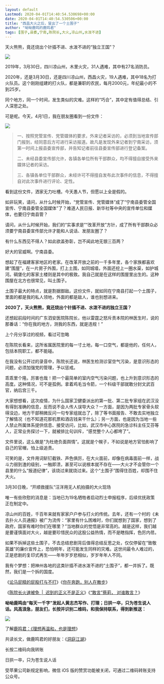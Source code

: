```yaml
---
layout: default
Lastmod: 2020-04-01T14:40:54.530698+00:00
date: 2020-04-01T14:40:54.530506+00:00
title: "西昌大火之后，冒出了一个土围子"
author: "呦呦鹿鸣的鹿鸣君"
tags: [围子,县委,宁南,陈院长,大火,凉山州,水泼不进]
---
```


天火熊熊，竟还烧出个针插不进、水泼不进的“独立王国”？

![](https://images.weserv.nl/?url=https%3A//mmbiz.qpic.cn/mmbiz_jpg/8BnyXm6lH47vnP8icrlbLIUyeuXyasT4lG2CMYPIwyL1lyjiaNv0Eywyq9aicT3Lq4XeAzXm3TcPqhV3rAQPiczM1w/640%3Fwx_fmt%3Djpeg)

2019年，3月30日，四川凉山州，木里火灾，31人遇难，其中有27名消防员。

2020年，还是3月30日，还是四川凉山州，西昌火灾，19人遇难，其中18名为打火队员。这个刚刚组建的打火队，都是兼职的农民，每月2000元，年纪最小的不到25岁。

同个地方，同一个时间，发生类似的灾难。这样的“巧合”，其中定有值得总结、引人深思之处。

可是呢。今天，4月1日，我在朋友圈看到一份文件：

![](https://images.weserv.nl/?url=https%3A//mmbiz.qpic.cn/mmbiz_jpg/8BnyXm6lH47vnP8icrlbLIUyeuXyasT4lQjWq4ceEZS4Wia6p1EP2IUpeVTPFTCQ3ibnzGbSeL3geqb19CmSzcTwQ/640%3Fwx_fmt%3Djpeg)

> 一、按照党管宣传、党管媒体的要求，外来记者采访的，必须到当地宣传部门报到，经同意后方可进行采访报道。故凡是发现外来记者到宁南采访，须第一时间上报县委宣传部，并告知记者前往县委宣传部进行登记备案。
> 
> 二、未经县委宣传部允许，各镇各单位所有干部群众，均不得擅自接受外来媒体记者的采访。
> 
> 三、各镇各单位干部群众，未经许可不得擅自发布此次事件的信息，不得擅自对此次事件进行评论、定性。

看到这份文件，洒家无力吐槽。今天愚人节，但愿以上全是假的。  

如非玩笑，请问，从什么时候开始，“党管宣传、党管媒体”成了“宁南县委管全国宣传、宁南县委管全国媒体”了？难道人民日报、新华社等中央的宣传单位和媒体，也要归宁南县管？

请问，从什么时候开始，我们的“实事求是”“改革开放”方针，成了所有干部群众必须要宁南县委宣传部允许才能和人说话、发朋友圈了？

有什么东西见不得人？如此欲盖弥彰，岂不闻此地无银三百两？

好大的官威啊。宁南县委。

想起了在福建客家地区的老家。在改革开放之前的一千多年里，各个家族都喜欢建“围屋”，在一片房子外围，打上土围，如同城墙，外面还挖上一圈水渠，如护城河。碉堡化的客家土楼则是其中的极致。我自己就是在这样的围屋里出生的。这种围屋在北方也很常见，叫土围子。

土围子最大的特点，就是割据御敌。这份文件，就如同在宁南县打起一个土围子，里面的都是我的私人领地，外面的都是敌人，谁也别想进来。

**2020了，天火熊熊，竟还烧出个针插不进、水泼不进的独立王国？**

还想起前段时间的广东泗安医院陈院长，他以雷霆之怒斥责本院的林医生时，说的那番话：“你在我的地方，测我的东西，就是违规！”

上个月分享过的视频，看过可忽略  

在陈院长看来，这所省属医院里的每一寸土地，每一口空气，都是他的，任何人，包括本院职工，都不能碰。

在我没有公开过的录音中，陈院长还说，林医生检测诊室空气污染，是意识形态的问题，必须加强党的管理，予以惩戒。

乖乖里个隆。厉害也哉！把一个最简单的室内空气污染问题，也上升到意识形态的高度。这种情况，可不是孤例。拿着鸡毛当令箭，一个科级干部就敢分封文武百官，纳后宫三千。

大家想想看，这次疫情，为什么国家卫健委派出的第一批、第二批专家组在武汉没有得到准确的信息，反而说不会人传人误导大众？一方面，是因为两批专家骨头软得没边，地方干部稍微反问一句专家组就怂了，除了等书面报告、不敢去实地独立了解情况（也不知道花那机票和酒店钱来干什么）；另一方面，也是因为当地一些人禁止所属体系提供信息、接受访问，比如，武汉市中心医院的急诊科主任艾芬等人，正常业务探讨一下，就被排比句训斥，“感觉整个人心都垮了”。

文件里说，这么做是“为杜绝负面舆情”。这就是个幌子，不如说是地方官怕影响了自己的官帽，怕上级追责。

可笑的是，文件用词斩钉截铁、声色俱厉，在大火面前，却像在病毒面前一样，战斗力弱到渣的级别，一触即溃，甚至可以说根本就不存在——大火才不会管你一个县里的什么“报道纪律”，该烧过来就烧过来。这个“土围子”围得住百姓，却围不住大火。

3月30日晚，“开顺救援队”汪洋用无人机拍摄的大火现场

唯一有些欣慰的消息是：当地已为19名牺牲者启动烈士申报程序，后续优抚政策正在制定中。

凉山州的百姓，千百年来就有家家户户参与打火的传统。去年，还有一个村的《未去扑火人员通报》被广为流传：“家里有什么困难时，你们就想到了国家，想到了政府，国家有难时你们在哪里？”当地群众的觉悟是非常高的。越是这样，我们越是要谨慎面对大火，越是要珍惜民众的这股公益热情，而不是瞎指挥，色厉内荏。

如果不拆掉这些土围子，不去总结悲剧背后值得总结反思之处，仅仅停留在“致敬英雄”的廉价宣传上，恐怕明年，还可能发生同样的灾难。这世间最令人难过的，正是悲剧的复印式再生——年年岁岁悲相似，岁岁年年人不同。

我有个梦想：把神州各地的这类针插不进水泼不进的“土围子”，都一并拆了。既然，我们是一个拆的国度。

《[论马屁精的屁股打与不打](http://mp.weixin.qq.com/s?__biz=MjM5ODAzNTc2NA==&mid=2652884522&idx=1&sn=b8e2a449a7c8450078ed1b3e5101e39c&chksm=bd3b86718a4c0f67c1acd4ebf416d7cb7dae420cf2076f7af35237fac009f789e970a26dfeb4&scene=21#wechat_redirect)》《[你在奔跑，别人在散步](http://mp.weixin.qq.com/s?__biz=MjM5ODAzNTc2NA==&mid=2652884497&idx=1&sn=6bc806a244473445b8a3dad774a3dcae&chksm=bd3b864a8a4c0f5c93147f7d6182d3df1a9b799897960b7e6e4142faa31c1ee4cd532e1ac7f9&scene=21#wechat_redirect)》

《[陈院长火速被免  |  迟到的正义不是正义](http://mp.weixin.qq.com/s?__biz=MjM5ODAzNTc2NA==&mid=2652883737&idx=1&sn=a62c10fef2136cd06522350087cce270&chksm=bd3b83428a4c0a54bd15a048a9dc77fea55fbaac5b7e70528172b168ebad09ced96b7aba2007&scene=21#wechat_redirect)》《[“敢言”蔡莉， 对谁敢言？](http://mp.weixin.qq.com/s?__biz=MjM5ODAzNTc2NA==&mid=2652884178&idx=1&sn=35e1c5fa3b711947f53f6a73b7150d44&chksm=bd3b84898a4c0d9f35fa5f4a4daf0a04ed41931a6e9d77bd82252e407a5145ed0ccbea561241&scene=21#wechat_redirect)》

**呦呦鹿鸣由“每天一千字”发起人黄志杰写作、打理；日拱一卒，只为苍生说人话。风高浪急，朋友们，长按并识别二维码，和我保持联系，得到新推送：**

![](https://images.weserv.nl/?url=https%3A//mmbiz.qpic.cn/mmbiz_jpg/8BnyXm6lH45AnVcFeSHAGZicxnZ1PJkOuNAWbiccZ0Dc0Q0UwAiaJ0pDygXNAK8SKROibVo5yulzV8K5lXial8iavibPA/640%3Fwx_fmt%3Djpeg)

了解[鹿鸣君：《理想再温和，也是理想](http://mp.weixin.qq.com/s?__biz=MjM5ODAzNTc2NA==&mid=2652878389&idx=1&sn=636da1d56faf9cfa9e39e3bcfa1705e4&chksm=bd3bfe6e8a4c77789d23b4dacdd59562e9bb48330b17962c8453cfbdb5f14ff853c675fd20c7&scene=21#wechat_redirect)》

共读长文，做鹿鸣君的好朋友：《[洞庭江湖](http://mp.weixin.qq.com/s?__biz=MjM5ODAzNTc2NA==&mid=2652880072&idx=1&sn=39f61dbad4560be3705ab3d53692a9fd&chksm=bd3bf4938a4c7d85d13f4f4eeddccccfb063a5290d46158eadfc0bdd87d3dd01997f99df94d4&scene=21#wechat_redirect)》

长按二维码向我转账

日拱一卒，只为苍生说人话

受苹果公司新规定影响，微信 iOS 版的赞赏功能被关闭，可通过二维码转账支持公众号。

